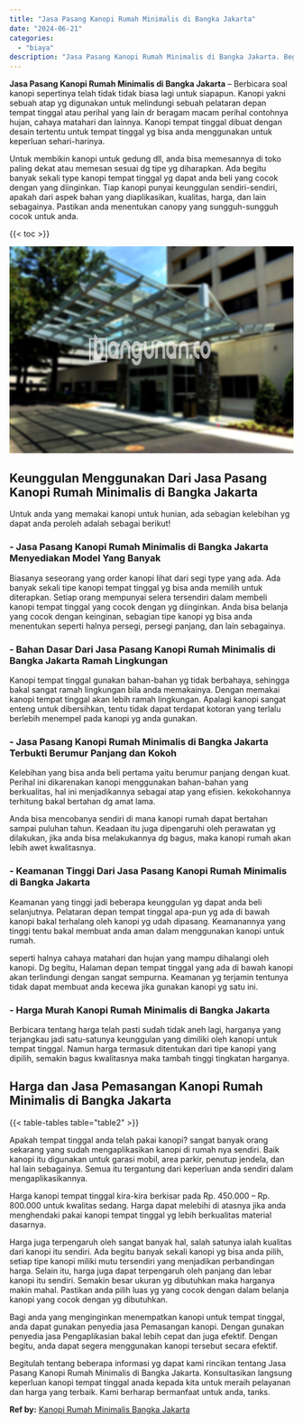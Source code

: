 ```yaml
---
title: "Jasa Pasang Kanopi Rumah Minimalis di Bangka Jakarta"
date: "2024-06-21"
categories: 
  - "biaya"
description: "Jasa Pasang Kanopi Rumah Minimalis di Bangka Jakarta. Begitulah tentang beberapa informasi yg dapat kami rincikan tentang Jasa Pasang Kanopi Rumah Minimalis..."
---
```


**Jasa Pasang Kanopi Rumah Minimalis di Bangka Jakarta** – Berbicara soal kanopi sepertinya telah tidak tidak biasa lagi untuk siapapun. Kanopi yakni sebuah atap yg digunakan untuk melindungi sebuah pelataran depan tempat tinggal atau perihal yang lain dr beragam macam perihal contohnya hujan, cahaya matahari dan lainnya. Kanopi tempat tinggal dibuat dengan desain tertentu untuk tempat tinggal yg bisa anda menggunakan untuk keperluan sehari-harinya.

Untuk membikin kanopi untuk gedung dll, anda bisa memesannya di toko paling dekat atau memesan sesuai dg tipe yg diharapkan. Ada begitu banyak sekali type kanopi tempat tinggal yg dapat anda beli yang cocok dengan yang diinginkan. Tiap kanopi punyai keunggulan sendiri-sendiri, apakah dari aspek bahan yang diaplikasikan, kualitas, harga, dan lain sebagainya. Pastikan anda menentukan canopy yang sungguh-sungguh cocok untuk anda.

{{< toc >}}

![Jasa Pasang Kanopi Rumah Minimalis di Bangka Jakarta](/images/harga-kanopi-minimalis-32.png)

## Keunggulan Menggunakan Dari Jasa Pasang Kanopi Rumah Minimalis di Bangka Jakarta

Untuk anda yang memakai kanopi untuk hunian, ada sebagian kelebihan yg dapat anda peroleh adalah sebagai berikut!

### \- Jasa Pasang Kanopi Rumah Minimalis di Bangka Jakarta Menyediakan Model Yang Banyak

Biasanya seseorang yang order kanopi lihat dari segi type yang ada. Ada banyak sekali tipe kanopi tempat tinggal yg bisa anda memilih untuk diterapkan. Setiap orang mempunyai selera tersendiri dalam membeli kanopi tempat tinggal yang cocok dengan yg diinginkan. Anda bisa belanja yang cocok dengan keinginan, sebagian tipe kanopi yg bisa anda menentukan seperti halnya persegi, persegi panjang, dan lain sebagainya.

### \- Bahan Dasar Dari Jasa Pasang Kanopi Rumah Minimalis di Bangka Jakarta Ramah Lingkungan

Kanopi tempat tinggal gunakan bahan-bahan yg tidak berbahaya, sehingga bakal sangat ramah lingkungan bila anda memakainya. Dengan memakai kanopi tempat tinggal akan lebih ramah lingkungan. Apalagi kanopi sangat enteng untuk dibersihkan, tentu tidak dapat terdapat kotoran yang terlalu berlebih menempel pada kanopi yg anda gunakan.

### \- Jasa Pasang Kanopi Rumah Minimalis di Bangka Jakarta Terbukti Berumur Panjang dan Kokoh

Kelebihan yang bisa anda beli pertama yaitu berumur panjang dengan kuat. Perihal ini dikarenakan kanopi menggunakan bahan-bahan yang berkualitas, hal ini menjadikannya sebagai atap yang efisien. kekokohannya terhitung bakal bertahan dg amat lama.

Anda bisa mencobanya sendiri di mana kanopi rumah dapat bertahan sampai puluhan tahun. Keadaan itu juga dipengaruhi oleh perawatan yg dilakukan, jika anda bisa melakukannya dg bagus, maka kanopi rumah akan lebih awet kwalitasnya.

### \- Keamanan Tinggi Dari Jasa Pasang Kanopi Rumah Minimalis di Bangka Jakarta

Keamanan yang tinggi jadi beberapa keunggulan yg dapat anda beli selanjutnya. Pelataran depan tempat tinggal apa-pun yg ada di bawah kanopi bakal terhalang oleh kanopi yg udah dipasang. Keamanannya yang tinggi tentu bakal membuat anda aman dalam menggunakan kanopi untuk rumah.

seperti halnya cahaya matahari dan hujan yang mampu dihalangi oleh kanopi. Dg begitu, Halaman depan tempat tinggal yang ada di bawah kanopi akan terlindungi dengan sangat sempurna. Keamanan yg terjamin tentunya tidak dapat membuat anda kecewa jika gunakan kanopi yg satu ini.

### \- Harga Murah Kanopi Rumah Minimalis di Bangka Jakarta

Berbicara tentang harga telah pasti sudah tidak aneh lagi, harganya yang terjangkau jadi satu-satunya keunggulan yang dimiliki oleh kanopi untuk tempat tinggal. Namun harga termasuk ditentukan dari tipe kanopi yang dipilih, semakin bagus kwalitasnya maka tambah tinggi tingkatan harganya.

## Harga dan Jasa Pemasangan Kanopi Rumah Minimalis di Bangka Jakarta

{{< table-tables table="table2" >}}

Apakah tempat tinggal anda telah pakai kanopi? sangat banyak orang sekarang yang sudah mengaplikasikan kanopi di rumah nya sendiri. Baik kanopi itu digunakan untuk garasi mobil, area parkir, penutup jendela, dan hal lain sebagainya. Semua itu tergantung dari keperluan anda sendiri dalam mengaplikasikannya.

Harga kanopi tempat tinggal kira-kira berkisar pada Rp. 450.000 – Rp. 800.000 untuk kwalitas sedang. Harga dapat melebihi di atasnya jika anda menghendaki pakai kanopi tempat tinggal yg lebih berkualitas material dasarnya.

Harga juga terpengaruh oleh sangat banyak hal, salah satunya ialah kualitas dari kanopi itu sendiri. Ada begitu banyak sekali kanopi yg bisa anda pilih, setiap tipe kanopi miliki mutu tersendiri yang menjadikan perbandingan harga. Selain itu, harga juga dapat terpengaruh oleh panjang dan lebar kanopi itu sendiri. Semakin besar ukuran yg dibutuhkan maka harganya makin mahal. Pastikan anda pilih luas yg yang cocok dengan dalam belanja kanopi yang cocok dengan yg dibutuhkan.

Bagi anda yang menginginkan menempatkan kanopi untuk tempat tinggal, anda dapat gunakan penyedia jasa Pemasangan kanopi. Dengan gunakan penyedia jasa Pengaplikasian bakal lebih cepat dan juga efektif. Dengan begitu, anda dapat segera menggunakan kanopi tersebut secara efektif.

Begitulah tentang beberapa informasi yg dapat kami rincikan tentang Jasa Pasang Kanopi Rumah Minimalis di Bangka Jakarta. Konsultasikan langsung keperluan kanopi tempat tinggal anada kepada kita untuk meraih pelayanan dan harga yang terbaik. Kami berharap bermanfaat untuk anda, tanks.

**Ref by:**  [Kanopi Rumah Minimalis Bangka Jakarta](https://id.wikipedia.org/wiki/Kanopi)
